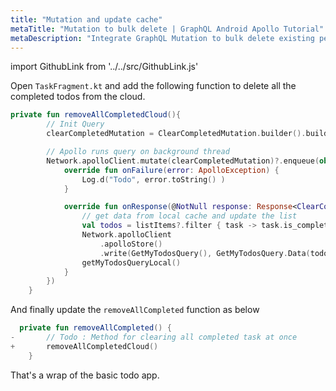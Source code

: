 ```yaml
---
title: "Mutation and update cache"
metaTitle: "Mutation to bulk delete | GraphQL Android Apollo Tutorial"
metaDescription: "Integrate GraphQL Mutation to bulk delete existing personal todos. Update local cache after mutation using apolloStore().read and apolloStore().write methods of apolloClient."
---
```


import GithubLink from '../../src/GithubLink.js'

Open `TaskFragment.kt` and add the following function to delete all the completed todos from the cloud.

<GithubLink link="https://github.com/hasura/learn-graphql/blob/master/tutorials/mobile/android-apollo/app-final/app/src/main/java/com/hasura/todo/Todo/ui/todos/TaskFragment.kt" text="TaskFragment.kt" />

```kotlin
private fun removeAllCompletedCloud(){
        // Init Query
        clearCompletedMutation = ClearCompletedMutation.builder().build()

        // Apollo runs query on background thread
        Network.apolloClient.mutate(clearCompletedMutation)?.enqueue(object : ApolloCall.Callback<ClearCompletedMutation.Data>() {
            override fun onFailure(error: ApolloException) {
                Log.d("Todo", error.toString() )
            }

            override fun onResponse(@NotNull response: Response<ClearCompletedMutation.Data>) {
                // get data from local cache and update the list
                val todos = listItems?.filter { task -> task.is_completed }
                Network.apolloClient
                    .apolloStore()
                    .write(GetMyTodosQuery(), GetMyTodosQuery.Data(todos!!)).execute()
                getMyTodosQueryLocal()
            }
        })
    }
```

And finally update the `removeAllCompleted` function as below

```kotlin
  private fun removeAllCompleted() {
-       // Todo : Method for clearing all completed task at once
+       removeAllCompletedCloud()
    }
```

That's a wrap of the basic todo app.
